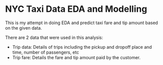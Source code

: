 # NYC Taxi Data EDA and Modelling

This is my attempt in doing EDA and predict taxi fare and tip amount based on the given data.

There are 2 data that were used in this analysis:
* Trip data: Details of trips including the pickup and dropoff place and time, number of passengers, etc
* Trip fare: Details the fare and tip amount paid by the customer.
